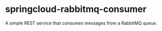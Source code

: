 # springcloud-rabbitmq-consumer
 A simple REST service that consumes messages from a RabbitMQ queue.
